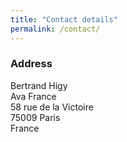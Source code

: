 ```yaml
---
title: "Contact details"
permalink: /contact/
---
```


### Address

Bertrand Higy <br>
Ava France <br>
58 rue de la Victoire <br>
75009 Paris <br>
France <br>
